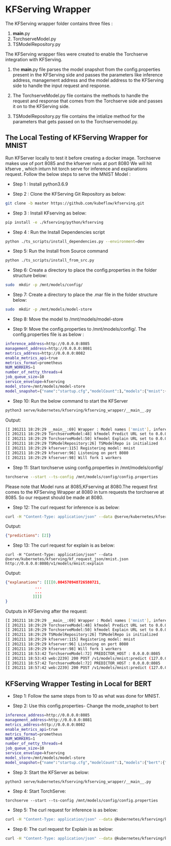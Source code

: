 # KFServing Wrapper

The KFServing wrapper folder contains three files :

1) __main__.py
2) TorchserveModel.py
3) TSModelRepository.py

The KFServing wrapper files were created to enable the Torchserve integration with KFServing. 

1) the __main__.py file parses the model snapshot from the config.properties present in the KFServing side and passes the parameters like inference address, management address and the model address to the KFServing side to handle the input request and response. 


2) The TorchserveModel.py file contains the methods to handle the request and response that comes from the Torchserve side and passes it on to the KFServing side.

3) TSModelRepository.py file contains the intialize method for the parameters that gets passed on to the Torchservemodel.py. 

## The Local Testing of KFServing Wrapper for MNIST

Run KFServer locally to test it before creating a docker image. 
Torchserve makes use of port 8085 and the kfserver runs at port 8080
We will hit kfserve , which inturn hit torch serve for inference and explanations request. 
Follow the below steps to serve the MNIST Model :

* Step 1 : Install python3.6.9

* Step 2 : Clone the KFServing Git Repository as below:
```bash
git clone -b master https://github.com/kubeflow/kfserving.git
```

* Step 3 : Install KFserving as below:
```bash
pip install -e ./kfserving/python/kfserving
```

* Step 4 :  Run the Install Dependencies script 
```bash
python ./ts_scripts/install_dependencies.py --environment=dev
```

* Step 5: Run the Install from Source command
```bash
python ./ts_scripts/install_from_src.py
```

* Step 6: Create a directory to place the config.properties in the folder structure below:
```bash
sudo  mkdir -p /mnt/models/config/
```

* Step 7:  Create a directory to place the .mar file in the folder structure below:
```bash
sudo  mkdir -p /mnt/models/model-store
```

* Step 8: Move the model to /mnt/models/model-store

* Step 9: Move the config.properties to /mnt/models/config/.
The config.properties file is as below :
```bash
inference_address=http://0.0.0.0:8085
management_address=http://0.0.0.0:8081
metrics_address=http://0.0.0.0:8082
enable_metrics_api=true
metrics_format=prometheus
NUM_WORKERS=1
number_of_netty_threads=4
job_queue_size=10
service_envelope=kfserving
model_store=/mnt/models/model-store
model_snapshot={"name":"startup.cfg","modelCount":1,"models":{"mnist":{"1.0":{"defaultVersion":true,"marName":"mnist.mar","minWorkers":1,"maxWorkers":5,"batchSize":5,"maxBatchDelay":200,"responseTimeout":60}}}}
```

* Step 10: Run the below command to start the KFServer
```bash
python3 serve/kubernetes/kfserving/kfserving_wrapper/__main__.py
```

Output:
```bash
[I 201211 18:29:29 __main__:69] Wrapper : Model names ['mnist'], inference address http//0.0.0.0:8085, management address http://0.0.0.0:8081, model store /mnt/models/model-store
[I 201211 18:29:29 TorchserveModel:48] kfmodel Predict URL set to 0.0.0.0:8085
[I 201211 18:29:29 TorchserveModel:50] kfmodel Explain URL set to 0.0.0.0:8085
[I 201211 18:29:29 TSModelRepository:26] TSModelRepo is initialized
[I 201211 18:29:29 kfserver:115] Registering model: mnist
[I 201211 18:29:29 kfserver:96] Listening on port 8080
[I 201211 18:29:29 kfserver:98] Will fork 1 workers
```


* Step 11: Start torchserve using config.properties in /mnt/models/config/
```bash
torchserve --start --ts-config /mnt/models/config/config.properties
```
Please note that Model runs at 8085,KFserving at 8080.The request first comes to the KFServing Wrapper at 8080 in turn requests the torchserve at 8085. So our request should be made at 8080.


* Step 12: The curl request for inference is as below:
```bash
curl -H "Content-Type: application/json" --data @serve/kubernetes/kfserving/kf_request_json/mnist.json http://0.0.0.0:8080/v1/models/mnist:predict
```
Output:
```json
{"predictions": [2]}
```

* Step 13: The curl request for explain is as below:
```
curl -H "Content-Type: application/json" --data @serve/kubernetes/kfserving/kf_request_json/mnist.json http://0.0.0.0:8080/v1/models/mnist:explain
```
Output:
```json
{"explanations": [[[[0.004570948726580721,
             ...
             ...
            ]]]]
}
```

Outputs in KFServing after the request:
```bash
[I 201211 18:29:29 __main__:69] Wrapper : Model names ['mnist'], inference address http//0.0.0.0:8085, management address http://0.0.0.0:8081, model store /mnt/models/model-store
[I 201211 18:29:29 TorchserveModel:48] kfmodel Predict URL set to 0.0.0.0:8085
[I 201211 18:29:29 TorchserveModel:50] kfmodel Explain URL set to 0.0.0.0:8085
[I 201211 18:29:29 TSModelRepository:26] TSModelRepo is initialized
[I 201211 18:29:29 kfserver:115] Registering model: mnist
[I 201211 18:29:29 kfserver:96] Listening on port 8080
[I 201211 18:29:29 kfserver:98] Will fork 1 workers
[I 201211 18:53:42 TorchserveModel:72] PREDICTOR_HOST : 0.0.0.0:8085
[I 201211 18:53:43 web:2239] 200 POST /v1/models/mnist:predict (127.0.0.1) 229.43ms
[I 201211 18:57:42 TorchserveModel:72] PREDICTOR_HOST : 0.0.0.0:8085
[I 201211 18:57:42 web:2239] 200 POST /v1/models/mnist:predict (127.0.0.1) 229.58ms
```

## KFServing Wrapper Testing in Local for BERT

* Step 1: Follow the same steps from to 10 as what was done for MNIST.

* Step 2: Use this config.properties- Change the mode_snaphot to bert
```bash
inference_address=http://0.0.0.0:8085
management_address=http://0.0.0.0:8081
metrics_address=http://0.0.0.0:8082
enable_metrics_api=true
metrics_format=prometheus
NUM_WORKERS=1
number_of_netty_threads=4
job_queue_size=10
service_envelope=kfserving
model_store=/mnt/models/model-store
model_snapshot={"name":"startup.cfg","modelCount":1,"models":{"bert":{"1.0":{"defaultVersion":true,"marName":"bert.mar","minWorkers":1,"maxWorkers":5,"batchSize":5,"maxBatchDelay":200,"responseTimeout":60}}}}
```

* Step 3: Start the KFServer as below:
```
python3 serve/kubernetes/kfserving/kfserving_wrapper/__main__.py 
```
* Step 4: Start TorchServe:
```
torchserve --start --ts-config /mnt/models/config/config.properties
```

* Step 5: The curl request for inference is as below:
```bash
curl -H "Content-Type: application/json" --data @kubernetes/kfserving/kf_request_json/bert.json http://0.0.0.0:8080/v1/models/bert:predict
```

* Step 6: The curl request for Explain is as below:
```bash
curl -H "Content-Type: application/json" --data @kubernetes/kfserving/kf_request_json/bert.json http://0.0.0.0:8080/v1/models/bert:explain
```